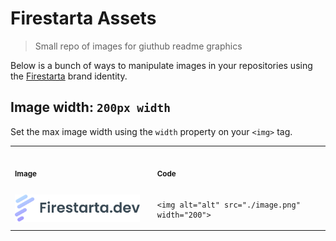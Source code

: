 # Firestarta Assets
> Small repo of images for giuthub readme graphics

Below is a bunch of ways to manipulate images in your repositories using the [Firestarta](https://firestarta.dev) brand identity.


## Image width: `200px width`
Set the max image width using the `width` property on your `<img>` tag.

<table>
<tr>
<th align="left">
<img width="441" height="1">
<p> 
<small>
Image
</small>
</p>
</th>
<th align="left">
<img width="441" height="1">
<p> 
<small>
Code
</small>
</p>
</th>
</tr>
<tr>
<td>
<picture>
<source media="(prefers-color-scheme: dark)" srcset="./assets/logo-dark.png">
<img alt="Firestarta.dev" src="./assets/logo-light.png" width="200">
</picture>
</td>
<td>

```
<img alt="alt" src="./image.png" width="200">
```
</td>
</tr>
</table>
